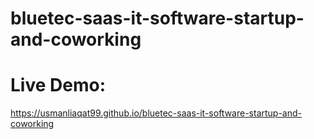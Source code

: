 # bluetec-saas-it-software-startup-and-coworking

# Live Demo:
https://usmanliaqat99.github.io/bluetec-saas-it-software-startup-and-coworking
